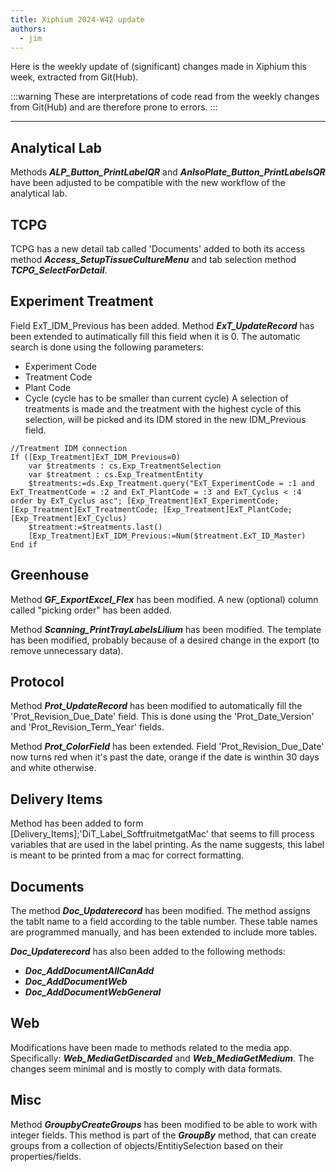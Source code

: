 ```yaml
---
title: Xiphium 2024-W42 update
authors:
  - jim
---
```


Here is the weekly update of (significant) changes made in Xiphium this week, extracted from Git(Hub).

:::warning
These are interpretations of code read from the weekly changes from Git(Hub) and are therefore prone to errors.
:::

<!--truncate-->

---
## Analytical Lab
Methods ***ALP_Button_PrintLabelQR*** and ***AnIsoPlate_Button_PrintLabelsQR*** have been adjusted to be compatible with the new workflow of the analytical lab.

## TCPG
TCPG has a new detail tab called 'Documents' added to both its access method ***Access_SetupTissueCultureMenu*** and tab selection method ***TCPG_SelectForDetail***.

## Experiment Treatment
Field ExT_IDM_Previous has been added. Method ***ExT_UpdateRecord*** has been extended to autimatically fill this field when it is 0. The automatic search is done using the following parameters:
- Experiment Code
- Treatment Code
- Plant Code
- Cycle (cycle has to be smaller than current cycle)
A selection of treatments is made and the treatment with the highest cycle of this selection, will be picked and its IDM stored in the new IDM_Previous field.

```4D
//Treatment IDM connection
If ([Exp_Treatment]ExT_IDM_Previous=0)
	var $treatments : cs.Exp_TreatmentSelection
	var $treatment : cs.Exp_TreatmentEntity
	$treatments:=ds.Exp_Treatment.query("ExT_ExperimentCode = :1 and ExT_TreatmentCode = :2 and ExT_PlantCode = :3 and ExT_Cyclus < :4 order by ExT_Cyclus asc"; [Exp_Treatment]ExT_ExperimentCode; [Exp_Treatment]ExT_TreatmentCode; [Exp_Treatment]ExT_PlantCode; [Exp_Treatment]ExT_Cyclus)
	$treatment:=$treatments.last()
	[Exp_Treatment]ExT_IDM_Previous:=Num($treatment.ExT_ID_Master)
End if 
```

## Greenhouse
Method ***GF_ExportExcel_Flex*** has been modified. A new (optional) column called "picking order" has been added.

Method ***Scanning_PrintTrayLabelsLilium*** has been modified. The template has been modified, probably because of a desired change in the export (to remove unnecessary data).

## Protocol
Method ***Prot_UpdateRecord*** has been modified to automatically fill the 'Prot_Revision_Due_Date' field. This is done using the 'Prot_Date_Version' and 'Prot_Revision_Term_Year' fields.

Method ***Prot_ColorField*** has been extended. Field 'Prot_Revision_Due_Date' now turns red when it's past the date, orange if the date is winthin 30 days and white otherwise.

## Delivery Items
Method has been added to form [Delivery_Items];'DiT_Label_SoftfruitmetgatMac' that seems to fill process variables that are used in the label printing. As the name suggests, this label is meant to be printed from a mac for correct formatting.

## Documents
The method ***Doc_Updaterecord*** has been modified. The method assigns the tablt name to a field according to the table number. These table names are programmed manually, and has been extended to include more tables.

 ***Doc_Updaterecord*** has also been added to the following methods:
- ***Doc_AddDocumentAllCanAdd***
- ***Doc_AddDocumentWeb***
- ***Doc_AddDocumentWebGeneral***

## Web
Modifications have been made to methods related to the media app. Specifically:
 ***Web_MediaGetDiscarded*** and ***Web_MediaGetMedium***. The changes seem minimal and is mostly to comply with data formats.

## Misc
Method ***GroupbyCreateGroups*** has been modified to be able to work with integer fields. This method is part of the ***GroupBy*** method, that can create groups from a collection of objects/EntitiySelection based on their properties/fields.
